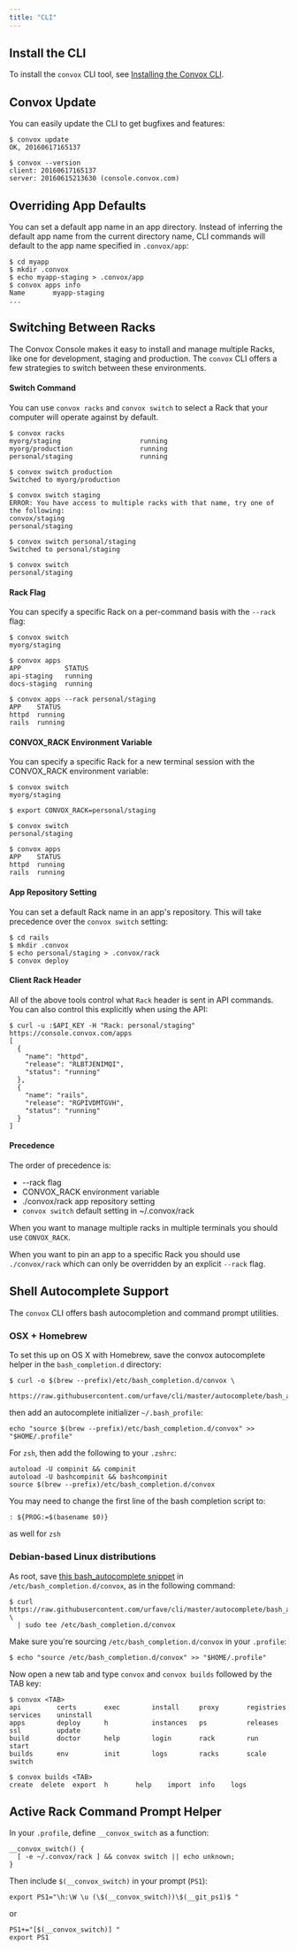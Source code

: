 ```yaml
---
title: "CLI"
---
```


## Install the CLI

To install the `convox` CLI tool, see [Installing the Convox CLI](/docs/installation/).

## Convox Update

You can easily update the CLI to get bugfixes and features:

    $ convox update
    OK, 20160617165137

    $ convox --version
    client: 20160617165137
    server: 20160615213630 (console.convox.com)

## Overriding App Defaults

You can set a default app name in an app directory. Instead of inferring the default app name from the current directory name, CLI commands will default to the app name specified in `.convox/app`:

    $ cd myapp
    $ mkdir .convox
    $ echo myapp-staging > .convox/app
    $ convox apps info
    Name       myapp-staging
    ...

## Switching Between Racks

The Convox Console makes it easy to install and manage multiple Racks, like one for development, staging and production. The `convox` CLI offers a few strategies to switch between these environments.

#### Switch Command

You can use `convox racks` and `convox switch` to select a Rack that your computer will operate against by default.

    $ convox racks
    myorg/staging                    running    
    myorg/production                 running    
    personal/staging                 running

    $ convox switch production
    Switched to myorg/production

    $ convox switch staging
    ERROR: You have access to multiple racks with that name, try one of the following:
    convox/staging
    personal/staging

    $ convox switch personal/staging
    Switched to personal/staging

    $ convox switch
    personal/staging

#### Rack Flag

You can specify a specific Rack on a per-command basis with the `--rack` flag:

    $ convox switch
    myorg/staging

    $ convox apps
    APP           STATUS 
    api-staging   running
    docs-staging  running

    $ convox apps --rack personal/staging
    APP    STATUS 
    httpd  running
    rails  running

#### CONVOX_RACK Environment Variable 

You can specify a specific Rack for a new terminal session with the CONVOX_RACK environment variable:

    $ convox switch
    myorg/staging

    $ export CONVOX_RACK=personal/staging

    $ convox switch
    personal/staging

    $ convox apps
    APP    STATUS 
    httpd  running
    rails  running

#### App Repository Setting

You can set a default Rack name in an app's repository. This will take precedence over the `convox switch` setting:

    $ cd rails
    $ mkdir .convox
    $ echo personal/staging > .convox/rack
    $ convox deploy

#### Client Rack Header

All of the above tools control what `Rack` header is sent in API commands. You can also control this explicitly when using the API:

    $ curl -u :$API_KEY -H "Rack: personal/staging" https://console.convox.com/apps
    [
      {
        "name": "httpd",
        "release": "RLBTJENIMQI",
        "status": "running"
      },
      {
        "name": "rails",
        "release": "RGPIVDMTGVH",
        "status": "running"
      }
    ]

#### Precedence

The order of precedence is:

* --rack flag
* CONVOX_RACK environment variable
* ./convox/rack app repository setting
* `convox switch` default setting in ~/.convox/rack

When you want to manage multiple racks in multiple terminals you should use `CONVOX_RACK`.

When you want to pin an app to a specific Rack you should use `./convox/rack` which can only be overridden by an explicit `--rack` flag.

## Shell Autocomplete Support

The `convox` CLI offers bash autocompletion and command prompt utilities.

### OSX + Homebrew

To set this up on OS X with Homebrew, save the convox autocomplete helper in the `bash_completion.d` directory:

    $ curl -o $(brew --prefix)/etc/bash_completion.d/convox \
      https://raw.githubusercontent.com/urfave/cli/master/autocomplete/bash_autocomplete

then add an autocomplete initializer `~/.bash_profile`:

    echo "source $(brew --prefix)/etc/bash_completion.d/convox" >> "$HOME/.profile"
    
For `zsh`, then add the following to your `.zshrc`:

    autoload -U compinit && compinit
    autoload -U bashcompinit && bashcompinit
    source $(brew --prefix)/etc/bash_completion.d/convox
    
You may need to change the first line of the bash completion script to:

    : ${PROG:=$(basename $0)}

as well for `zsh` 

### Debian-based Linux distributions

As root, save [this bash_autocomplete snippet](https://raw.githubusercontent.com/urfave/cli/master/autocomplete/bash_autocomplete) in `/etc/bash_completion.d/convox`, as in the following command:

    $ curl https://raw.githubusercontent.com/urfave/cli/master/autocomplete/bash_autocomplete \
      | sudo tee /etc/bash_completion.d/convox

Make sure you're sourcing `/etc/bash_completion.d/convox` in your `.profile`:

    $ echo "source /etc/bash_completion.d/convox" >> "$HOME/.profile"

Now open a new tab and type `convox` and `convox builds` followed by the TAB key:
 
    $ convox <TAB>
    api         certs       exec        install     proxy       registries  services    uninstall
    apps        deploy      h           instances   ps          releases    ssl         update
    build       doctor      help        login       rack        run         start       
    builds      env         init        logs        racks       scale       switch      

    $ convox builds <TAB>
    create  delete  export  h       help    import  info    logs    

## Active Rack Command Prompt Helper

In your `.profile`, define `__convox_switch` as a function:

    __convox_switch() {
      [ -e ~/.convox/rack ] && convox switch || echo unknown;
    }

Then include `$(__convox_switch)` in your prompt (`PS1`):

    export PS1="\h:\W \u (\$(__convox_switch))\$(__git_ps1)$ "

or

    PS1+="[$(__convox_switch)] "
    export PS1

